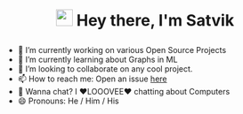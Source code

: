 # <p align = "center"> <img src="https://raw.githubusercontent.com/MartinHeinz/MartinHeinz/master/wave.gif" width="30px"> Hey there, I'm Satvik </p>
- 🔭 I’m currently working on various Open Source Projects
- 🌱 I’m currently learning about Graphs in ML
- 👯 I’m looking to collaborate on any cool project.
- 📫 How to reach me: Open an issue [here](https://github.com/VickyMerzOwn/VickyMerzOwn/issues)
- 💬 Wanna chat? I ❤️LOOOVEE❤️ chatting about Computers
- 😄 Pronouns: He / Him / His

<!-- ![VickyMerzOwn's github stats](https://github-readme-stats.vercel.app/api?username=VickyMerzOwn&show_icons=true&hide_border=True)
[![Top Langs](https://github-readme-stats.vercel.app/api/top-langs/?username=VickyMerzOwn)](https://github.com/VickyMerzOwn/github-readme-stats) -->
<!-- [![Anurag's GitHub stats](https://github-readme-stats.vercel.app/api?username=anuraghazra)](https://github.com/anuraghazra/github-readme-stats) -->
<!--
**VickyMerzOwn/VickyMerzOwn** is a ✨ _special_ ✨ repository because its `README.md` (this file) appears on your GitHub profile.

Here are some ideas to get you started:




- 🤔 I’m looking for help with ...



- ⚡ Fun fact: ...
-->
